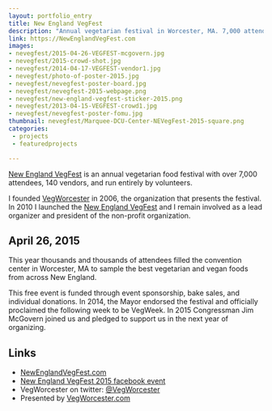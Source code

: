```yaml
---
layout: portfolio_entry
title: New England VegFest
description: "Annual vegetarian festival in Worcester, MA. 7,000 attendees, 120 exhibitors, 200 volunteers."
link: https://NewEnglandVegFest.com
images:
- nevegfest/2015-04-26-VEGFEST-mcgovern.jpg
- nevegfest/2015-crowd-shot.jpg
- nevegfest/2014-04-17-VEGFEST-vendor1.jpg
- nevegfest/photo-of-poster-2015.jpg
- nevegfest/nevegfest-poster-board.jpg
- nevegfest/nevegfest-2015-webpage.png
- nevegfest/new-england-vegfest-sticker-2015.png
- nevegfest/2013-04-15-VEGFEST-crowd1.jpg
- nevegfest/nevegfest-poster-fomu.jpg
thumbnail: nevegfest/Marquee-DCU-Center-NEVegFest-2015-square.png
categories:
 - projects
 - featuredprojects

---
```


[New England VegFest](https://NewEnglandVegFest.com) is an annual vegetarian food festival with over 7,000 attendees, 140 vendors, and run entirely by volunteers.

I founded [VegWorcester](http://VegWorcester.com) in 2006, the organization that presents the festival. In 2010 I launched the [New England VegFest](https://NewEnglandVegFest.com)  and I remain involved as a lead organizer and president of the non-profit organization.

## April 26, 2015

This year thousands and thousands of attendees filled the convention center in Worcester, MA to sample the best vegetarian and vegan foods from across New England.

This free event is funded through event sponsorship, bake sales, and individual donations. In 2014, the Mayor endorsed the festival and officially proclaimed the following week to be VegWeek. In 2015 Congressman Jim McGovern joined us and pledged to support us in the next year of organizing.

## Links

 * [NewEnglandVegFest.com](https://NewEnglandVegFest.com)
 * [New England VegFest 2015 facebook event](https://www.facebook.com/events/355366494646694/)
 * VegWorcester on twitter: [@VegWorcester](https://twitter.com/VegWorcester)
 * Presented by [VegWorcester.com](http://VegWorcester.com)
